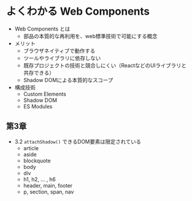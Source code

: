 よくわかる Web Components
=======================

- Web Components とは
  - 部品の本質的な再利用を、web標準技術で可能にする概念
- メリット
  - ブラウザネイティブで動作する
  - ツールやライブラリに依存しない
  - 既存プロジェクトの技術と競合しにくい（ReactなどのUIライブラリと共存できる）
  - Shadow DOMによる本質的なスコープ
- 構成技術
  - Custom Elements
  - Shadow DOM
  - ES Modules

## 第3章

- 3.2 `attachShadow()` できるDOM要素は限定されている
  - article
  - aside
  - blockquote
  - body
  - div
  - h1, h2, ... , h6
  - header, main, footer
  - p, section, span, nav
